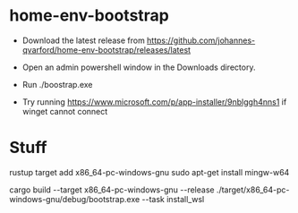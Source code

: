# home-env-bootstrap

* Download the latest release from https://github.com/johannes-qvarford/home-env-bootstrap/releases/latest
* Open an admin powershell window in the Downloads directory.
* Run ./boostrap.exe


* Try running https://www.microsoft.com/p/app-installer/9nblggh4nns1 if winget cannot connect


# Stuff

rustup target add x86_64-pc-windows-gnu
sudo apt-get install mingw-w64

cargo build --target x86_64-pc-windows-gnu --release
./target/x86_64-pc-windows-gnu/debug/bootstrap.exe --task install_wsl